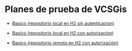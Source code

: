 # Planes de prueba de VCSGis 

* [Basico (repositorio local en H2 sin autenticacion)](planVC00PLAN000.md)
 
* [Basico (repositorio local en H2 con autorización)](planVC00PLAN001.md)

* [Basico (repositorio remoto en H2 con autorización)](planVC00PLAN002.md)


